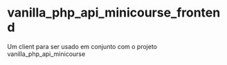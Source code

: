 # vanilla_php_api_minicourse_frontend
Um client para ser usado em conjunto com o projeto vanilla_php_api_minicourse
